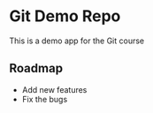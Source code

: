 # Git Demo Repo

This is a demo app for the Git course

## Roadmap
 * Add new features
 * Fix the bugs

